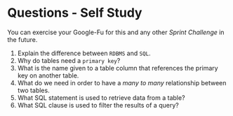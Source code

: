 # Questions - Self Study

You can exercise your Google-Fu for this and any other _Sprint Challenge_ in the future.

1.  Explain the difference between `RDBMS` and `SQL`.
1.  Why do tables need a `primary key`?
1.  What is the name given to a table column that references the primary key
    on another table.
1.  What do we need in order to have a _many to many_ relationship between two
    tables.
1.  What SQL statement is used to retrieve data from a table?
1.  What SQL clause is used to filter the results of a query?
